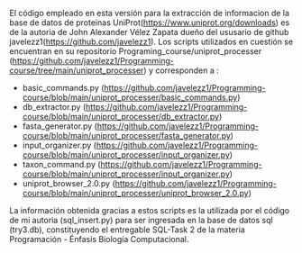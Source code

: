 El código empleado en esta versión para la extracción de informacion de la base de datos de proteinas UniProt(https://www.uniprot.org/downloads) es de la autoria de John Alexander Vélez Zapata dueño del ususario de github javelezz1(https://github.com/javelezz1). Los scripts utilizados en cuestión se encuentran en su repositorio Programing_course/uniprot_processer (https://github.com/javelezz1/Programming-course/tree/main/uniprot_processer) y corresponden a :

- basic_commands.py (https://github.com/javelezz1/Programming-course/blob/main/uniprot_processer/basic_commands.py)
- db_extractor.py (https://github.com/javelezz1/Programming-course/blob/main/uniprot_processer/db_extractor.py)
- fasta_generator.py (https://github.com/javelezz1/Programming-course/blob/main/uniprot_processer/fasta_generator.py)
- input_organizer.py (https://github.com/javelezz1/Programming-course/blob/main/uniprot_processer/input_organizer.py)
- taxon_command.py (https://github.com/javelezz1/Programming-course/blob/main/uniprot_processer/input_organizer.py)
- uniprot_browser_2.0.py (https://github.com/javelezz1/Programming-course/blob/main/uniprot_processer/uniprot_browser_2.0.py)

La información obtenida gracias a estos scripts es la utilizada por el código de mi autoria (sql_insert.py) para ser ingresada en la base de datos sql (try3.db), constituyendo
el entregable SQL-Task 2 de la materia Programación - Énfasis Biología Computacional.
